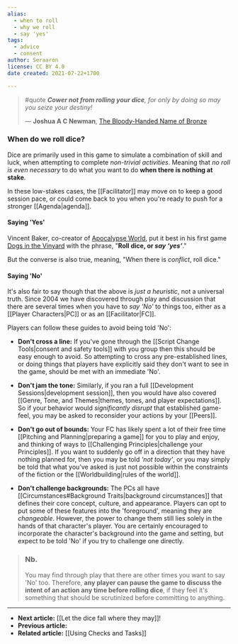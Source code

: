 ```yaml
---
alias:
  - when to roll
  - why we roll
  - say 'yes'
tags:
  - advice
  - consent
author: Seraaron
license: CC BY 4.0
date created: 2021-07-22+1700

---
```


> #quote
> _**Cower not from rolling your dice**, for only by doing so may you seize your destiny!_
>
> — **Joshua A C Newman**, [The Bloody-Handed Name of Bronze](https://glyphpress.com/talk/2017/what-is-the-bloody-handed-name-of-bronze)


### When do we roll dice?

Dice are primarily used in this game to simulate a combination of skill and luck, when attempting to complete _non-trivial activities_.  Meaning that _no roll is even necessary_ to do what you want to do **when there is nothing at stake**.

In these low-stakes cases, the [[Facilitator]] may move on to keep a good session pace, or could come back to you when you're ready to push for a stronger [[Agenda|agenda]].


#### Saying 'Yes'

Vincent Baker, co-creator of [Apocalypse World](https://www.apocalypse-world.com/), put it best in his first game [Dogs in the Vinyard](https://www.drivethrurpg.com/product/274623/Dogs) with the phrase, "**Roll dice, or _say ‘yes’_**."

But the converse is also true, meaning, "When there is _conflict_, roll dice."

#### Saying 'No'

It's also fair to say though that the above is _just a heuristic_, not a universal truth. Since 2004 we have discovered through play and discussion that there are several times when you have to _say 'No'_ to things too, either as a [[Player Characters|PC]] or as an [[Facilitator|FC]].

Players can follow these guides to avoid being told 'No':

-   **Don't cross a line:** If you've gone through the [[Script Change Tools|consent and safety tools]] with you group then this should be easy enough to avoid. So attempting to cross any pre-established lines, or doing things that players have explicitly said they don't want to see in the game, should be met with an immediate 'No'.

-   **Don't jam the tone:** Similarly, if you ran a full [[Development Sessions|development session]], then you would have also covered [[Genre, Tone, and Themes|themes, tones, and player expectations]]. So if your behavior would _significantly disrupt_ that established game-feel, you may be asked to reconsider your actions by your [[Peers]].

-   **Don't go out of bounds:** Your FC has likely spent a lot of their free time [[Pitching and Planning|preparing a game]] for you to play and enjoy, and thinking of ways to [[Challenging Principles|challenge your Principles]]. If you want to suddenly go off in a direction that they have nothing planned for, then you may be told _'not today'_, or you may simply be told that what you've asked is just not possible within the constraints of the fiction or the [[Worldbuilding|rules of the world]].

-   **Don't challenge backgrounds:** The PCs all have [[Circumstances#Background Traits|background circumstances]] that defines their core concept, culture, and appearance. Players can opt to put some of these features into the 'foreground', meaning they are _changeable_. However, the power to change them still lies solely in the hands of that character's player. You are certainly encouraged to incorporate the character's background into the game and setting, but expect to be told 'No' if you try to challenge one directly.

> ### Nb.
> You may find through play that there are other times you want to say 'No' too. Therefore, **any player can pause the game to discuss the intent of an action any time before rolling dice**, if they feel it's something that should be scrutinized before committing to anything.


---

- **Next article:** [[Let the dice fall where they may]]!
- **Previous article:**
- **Related article:** [[Using Checks and Tasks]]

